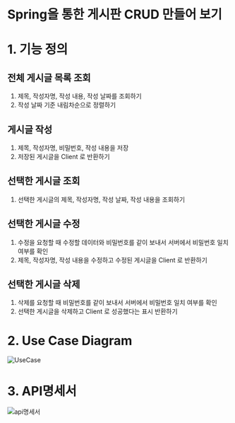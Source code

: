 # Spring을 통한 게시판 CRUD 만들어 보기

# 1. 기능 정의

## 전체 게시글 목록 조회
1. 제목, 작성자명, 작성 내용, 작성 날짜를 조회하기
2. 작성 날짜 기준 내림차순으로 정렬하기
## 게시글 작성
1. 제목, 작성자명, 비밀번호, 작성 내용을 저장
2. 저장된 게시글을 Client 로 반환하기
## 선택한 게시글 조회
1. 선택한 게시글의 제목, 작성자명, 작성 날짜, 작성 내용을 조회하기
## 선택한 게시글 수정
1. 수정을 요청할 때 수정할 데이터와 비밀번호를 같이 보내서 서버에서 비밀번호 일치 여부를 확인
2. 제목, 작성자명, 작성 내용을 수정하고 수정된 게시글을 Client 로 반환하기
## 선택한 게시글 삭제 
1. 삭제를 요청할 때 비밀번호를 같이 보내서 서버에서 비밀번호 일치 여부를 확인 
2. 선택한 게시글을 삭제하고 Client 로 성공했다는 표시 반환하기

# 2. Use Case Diagram
![UseCase](https://user-images.githubusercontent.com/95588392/217296892-7b3ac700-0efe-4734-b430-23589f86cb8d.png)

# 3. API명세서
![api명세서](https://user-images.githubusercontent.com/95588392/217297014-454becf1-7fcf-4bd4-b8be-d84aa7352d04.png)

